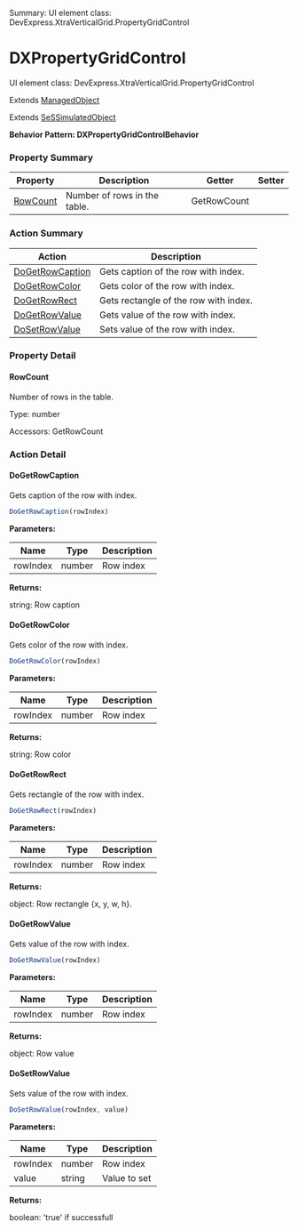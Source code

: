 Summary: UI element class: DevExpress.XtraVerticalGrid.PropertyGridControl

# DXPropertyGridControl

UI element class: DevExpress.XtraVerticalGrid.PropertyGridControl

Extends [ManagedObject](ManagedObject.md)

Extends [SeSSimulatedObject](SeSSimulatedObject.md)





**Behavior Pattern: DXPropertyGridControlBehavior**


<!-- ============================== property summary ========================== -->

	

### Property Summary

| **Property** | **Description** | **Getter** | **Setter** |
| ------------ | --------------- | ---------- | ---------- |
| [RowCount](#rowcount) | Number of rows in the table. | GetRowCount |  |



	
<!-- ============================== action summary ========================== -->



### Action Summary

|  **Action** | **Description** | 
| ----------- | --------------- |
|	[DoGetRowCaption](#dogetrowcaption) | Gets caption of the row with index. |
|	[DoGetRowColor](#dogetrowcolor) | Gets color of the row with index. |
|	[DoGetRowRect](#dogetrowrect) | Gets rectangle of the row with index. |
|	[DoGetRowValue](#dogetrowvalue) | Gets value of the row with index. |
|	[DoSetRowValue](#dosetrowvalue) | Sets value of the row with index. |




<!-- ============================== property detail ========================== -->
	
### Property Detail
		
<a name="RowCount"></a>
#### RowCount


Number of rows in the table.

			
	
			
Type: number
			
			
Accessors: GetRowCount
			
		
	
	
<!-- ============================== action detail ========================== -->
	
### Action Detail
		
<a name="DoGetRowCaption"></a>    
#### DoGetRowCaption

Gets caption of the row with index.

```javascript
DoGetRowCaption(rowIndex) 
```


**Parameters:**

|	**Name** | **Type** | **Description** |
| ---------- | -------- | --------------- |
| rowIndex | number |	Row index |




**Returns:**

string: Row caption



<a name="see.also.dxpropertygridcontrol.dogetrowcaption"></a>

<a name="DoGetRowColor"></a>    
#### DoGetRowColor

Gets color of the row with index.

```javascript
DoGetRowColor(rowIndex) 
```


**Parameters:**

|	**Name** | **Type** | **Description** |
| ---------- | -------- | --------------- |
| rowIndex | number |	Row index |




**Returns:**

string: Row color



<a name="see.also.dxpropertygridcontrol.dogetrowcolor"></a>

<a name="DoGetRowRect"></a>    
#### DoGetRowRect

Gets rectangle of the row with index.

```javascript
DoGetRowRect(rowIndex) 
```


**Parameters:**

|	**Name** | **Type** | **Description** |
| ---------- | -------- | --------------- |
| rowIndex | number |	Row index |




**Returns:**

object: Row rectangle {x, y, w, h}.



<a name="see.also.dxpropertygridcontrol.dogetrowrect"></a>

<a name="DoGetRowValue"></a>    
#### DoGetRowValue

Gets value of the row with index.

```javascript
DoGetRowValue(rowIndex) 
```


**Parameters:**

|	**Name** | **Type** | **Description** |
| ---------- | -------- | --------------- |
| rowIndex | number |	Row index |




**Returns:**

object: Row value



<a name="see.also.dxpropertygridcontrol.dogetrowvalue"></a>

<a name="DoSetRowValue"></a>    
#### DoSetRowValue

Sets value of the row with index.

```javascript
DoSetRowValue(rowIndex, value) 
```


**Parameters:**

|	**Name** | **Type** | **Description** |
| ---------- | -------- | --------------- |
| rowIndex | number |	Row index |
| value | string |	Value to set |




**Returns:**

boolean: 'true' if successfull



<a name="see.also.dxpropertygridcontrol.dosetrowvalue"></a>

	


